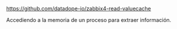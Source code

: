 https://github.com/datadope-io/zabbix4-read-valuecache

Accediendo a la memoria de un proceso para extraer información.
